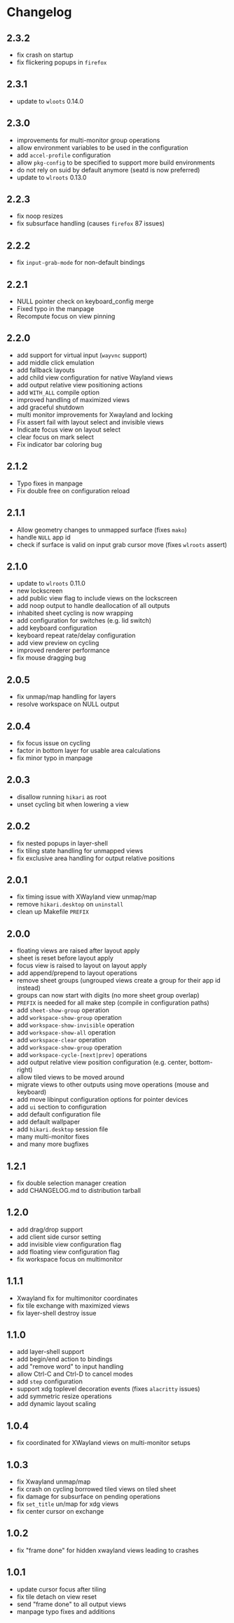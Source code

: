 # Changelog

## 2.3.2

* fix crash on startup
* fix flickering popups in `firefox`

## 2.3.1

* update to `wloots` 0.14.0

## 2.3.0

* improvements for multi-monitor group operations
* allow environment variables to be used in the configuration
* add `accel-profile` configuration
* allow `pkg-config` to be specified to support more build environments
* do not rely on suid by default anymore (seatd is now preferred)
* update to `wlroots` 0.13.0

## 2.2.3

* fix noop resizes
* fix subsurface handling (causes `firefox` 87 issues)

## 2.2.2

* fix `input-grab-mode` for non-default bindings

## 2.2.1

* NULL pointer check on keyboard_config merge
* Fixed typo in the manpage
* Recompute focus on view pinning

## 2.2.0

* add support for virtual input (`wayvnc` support)
* add middle click emulation
* add fallback layouts
* add child view configuration for native Wayland views
* add output relative view positioning actions
* add `WITH_ALL` compile option
* improved handling of maximized views
* add graceful shutdown
* multi monitor improvements for Xwayland and locking
* Fix assert fail with layout select and invisible views
* Indicate focus view on layout select
* clear focus on mark select
* Fix indicator bar coloring bug

## 2.1.2

* Typo fixes in manpage
* Fix double free on configuration reload

## 2.1.1

* Allow geometry changes to unmapped surface (fixes `mako`)
* handle `NULL` app id
* check if surface is valid on input grab cursor move (fixes `wlroots` assert)

## 2.1.0

* update to `wlroots` 0.11.0
* new lockscreen
* add public view flag to include views on the lockscreen
* add noop output to handle deallocation of all outputs
* inhabited sheet cycling is now wrapping
* add configuration for switches (e.g. lid switch)
* add keyboard configuration
* keyboard repeat rate/delay configuration
* add view preview on cycling
* improved renderer performance
* fix mouse dragging bug

## 2.0.5

* fix unmap/map handling for layers
* resolve workspace on NULL output

## 2.0.4

* fix focus issue on cycling
* factor in bottom layer for usable area calculations
* fix minor typo in manpage

## 2.0.3

* disallow running `hikari` as root
* unset cycling bit when lowering a view

## 2.0.2

* fix nested popups in layer-shell
* fix tiling state handling for unmapped views
* fix exclusive area handling for output relative positions

## 2.0.1

* fix timing issue with XWayland view unmap/map
* remove `hikari.desktop` on `uninstall`
* clean up Makefile `PREFIX`

## 2.0.0

* floating views are raised after layout apply
* sheet is reset before layout apply
* focus view is raised to layout on layout apply
* add append/prepend to layout operations
* remove sheet groups (ungrouped views create a group for their app id instead)
* groups can now start with digits (no more sheet group overlap)
* `PREFIX` is needed for all make step (compile in configuration paths)
* add `sheet-show-group` operation
* add `workspace-show-group` operation
* add `workspace-show-invisible` operation
* add `workspace-show-all` operation
* add `workspace-clear` operation
* add `workspace-show-group` operation
* add `workspace-cycle-[next|prev]` operations
* add output relative view position configuration (e.g. center, bottom-right)
* allow tiled views to be moved around
* migrate views to other outputs using move operations (mouse and keyboard)
* add move libinput configuration options for pointer devices
* add `ui` section to configuration
* add default configuration file
* add default wallpaper
* add `hikari.desktop` session file
* many multi-monitor fixes
* and many more bugfixes

## 1.2.1

* fix double selection manager creation
* add CHANGELOG.md to distribution tarball

## 1.2.0

* add drag/drop support
* add client side cursor setting
* add invisible view configuration flag
* add floating view configuration flag
* fix workspace focus on multimonitor

## 1.1.1

* Xwayland fix for multimonitor coordinates
* fix tile exchange with maximized views
* fix layer-shell destroy issue

## 1.1.0

* add layer-shell support
* add begin/end action to bindings
* add "remove word" to input handling
* allow Ctrl-C and Ctrl-D to cancel modes
* add `step` configuration
* support xdg toplevel decoration events (fixes `alacritty` issues)
* add symmetric resize operations
* add dynamic layout scaling

## 1.0.4

* fix coordinated for XWayland views on multi-monitor setups

## 1.0.3

* fix Xwayland unmap/map
* fix crash on cycling borrowed tiled views on tiled sheet
* fix damage for subsurface on pending operations
* fix `set_title` un/map for xdg views
* fix center cursor on exchange

## 1.0.2

* fix "frame done" for hidden xwayland views leading to crashes

## 1.0.1

* update cursor focus after tiling
* fix tile detach on view reset
* send "frame done" to all output views
* manpage typo fixes and additions
